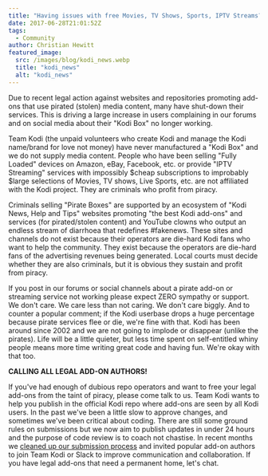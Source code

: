 ```yaml
---
title: "Having issues with free Movies, TV Shows, Sports, IPTV Streams?"
date: 2017-06-28T21:01:52Z
tags:
  - Community
author: Christian Hewitt
featured_image:
  src: /images/blog/kodi_news.webp
  title: "kodi_news"
  alt: "kodi_news"
---
```


Due to recent legal action against websites and repositories promoting add-ons that use pirated (stolen) media content, many have shut-down their services. This is driving a large increase in users complaining in our forums and on social media about their "Kodi Box" no longer working.

Team Kodi (the unpaid volunteers who create Kodi and manage the Kodi name/brand for love not money) have never manufactured a "Kodi Box" and we do not supply media content. People who have been selling "Fully Loaded" devices on Amazon, eBay, Facebook, etc. or provide "IPTV Streaming" services with impossibly $cheap subscriptions to improbably $large selections of Movies, TV shows, Live Sports, etc. are not affiliated with the Kodi project. They are criminals who profit from piracy.

Criminals selling "Pirate Boxes" are supported by an ecosystem of "Kodi News, Help and Tips" websites promoting "the best Kodi add-ons" and services (for pirated/stolen content) and YouTube clowns who output an endless stream of diarrhoea that redefines #fakenews. These sites and channels do not exist because their operators are die-hard Kodi fans who want to help the community. They exist because the operators are die-hard fans of the advertising revenues being generated. Local courts must decide whether they are also criminals, but it is obvious they sustain and profit from piracy.

If you post in our forums or social channels about a pirate add-on or streaming service not working please expect ZERO sympathy or support. We don't care. We care less than not caring. We don't care biggly. And to counter a popular comment; if the Kodi userbase drops a huge percentage because pirate services flee or die, we're fine with that. Kodi has been around since 2002 and we are not going to implode or disappear (unlike the pirates). Life will be a little quieter, but less time spent on self-entitled whiny people means more time writing great code and having fun. We're okay with that too.

**CALLING ALL LEGAL ADD-ON AUTHORS!**

If you've had enough of dubious repo operators and want to free your legal add-ons from the taint of piracy, please come talk to us. Team Kodi wants to help you publish in the official Kodi repo where add-ons are seen by all Kodi users. In the past we've been a little slow to approve changes, and sometimes we've been critical about coding. There are still some ground rules on submissions but we now aim to publish updates in under 24 hours and the purpose of code review is to coach not chastise. In recent months we [cleaned up our submission process](https://kodi.wiki/view/Submitting_Add-ons) and invited popular add-on authors to join Team Kodi or Slack to improve communication and collaboration. If you have legal add-ons that need a permanent home, let's chat.
